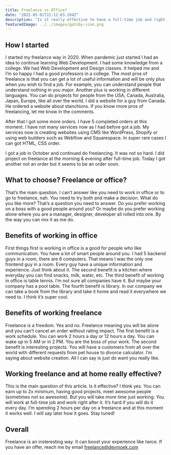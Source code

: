 ```yaml
---
title: Freelance vs Office?
date: "2022-05-01T22:12:03.284Z"
description: "Is it really effective to have a full-time job and right after the job complete orders on freelance?"
featuredImage: ../../images/gatsby-icon.png
---
```


## How I started
I started my freelance way in 2020. When pandemic just started I had an idea to continue learning Web Development. I had some knowledge from a college. We had Web Development and Design classes. It helped me and I’m so happy I had a good professors in a college. The most pros of freelance is that you can get a lot of useful information and will be only plus when you wish to find a job. For example, you can understand people that understand nothing in you major. Another plus is working in different languages. You can do projects for people from the USA, Canada, Australia, Japan, Europe, like all over the world. I did a website for a guy from Canada. He ordered a website about stanchions. If you know more pros of freelancing, let me know in the comments.

After that I got some more orders. I have 5 completed orders at this moment. I have not many services now as I had before got a job. My services now is creating websites using CMS like WordPress, Shopify or using web builders such as Webflow and Squarespace. In super rare cases I can got HTML, CSS order.

I got a job in October and continued do freelancing. It was not so hard. I did project on freelance at the morning & evening after full-time job. Today I got another not an order but it seems to be an order soon.

## What to choose? Freelance or office?
That’s the main question. I can’t answer like you need to work in office or to go to freelance, nah. You need to try both and make a decision. What do you like more? That’s a question you need to answer. Do you prefer working on a boss with a good people around you? Or maybe do you prefer working alone where you are a manager, designer, developer all rolled into one. By the way you can mix it as me do.

## Benefits of working in office
First things first is working in office is a good for people who like communication. You have a lot of smart people around you. I had 5 backend guys in a room, there are 6 computers. That means I was the only one frontend guy in a room. Every guy have a unique information and experience. Just think about it. The second benefit is a kitchen where everyday you can find snacks, milk, water, etc. The third benefit of working in office is table tennis. I’m not sure all companies have it. But maybe your company has a pool table. The fourth benefit is library. In our company we can take a book from the library and take it home and read it everywhere we need to. I think it’s super cool.

## Benefits of working freelance
Freelance is a freedom. Yes and no. Freelance meaning you will be alone and you can’t cancel an order without rating impact. The first benefit is a work schedule. You can work 2 hours a day or 12 hours a day. You can wake up in 5 AM or in 2 PM. You are the boss of your work. The second benefit is interesting projects. You will have a customers from all over the world with different requests from pet house to divorce calculator. I’m saying about website creation. All I can say is just do want you really like.

## Working freelance and at home really effective?
This is the main question of this article. Is it effective? I think yes. You can earn up to 2x minimum, having good projects, meet awesome people (sometimes not so awesome). But you will take more time just working. You will work at full-time job and work right after it. It’s hard if you will do it every day. I’m spending 2 hours per day on a freelance and at this moment it works well. I will say later how it goes. Stay tuned!

## Overall
Freelance is an insteresting way. It can boost your experience like twice. If you have an offer, reach me by email [freelance@devmoek.com](mailto:freelance@devmoek.com)